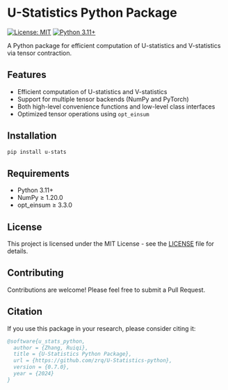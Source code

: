 # U-Statistics Python Package

[![License: MIT](https://img.shields.io/badge/License-MIT-yellow.svg)](https://opensource.org/licenses/MIT)
[![Python 3.11+](https://img.shields.io/badge/python-3.11+-blue.svg)](https://www.python.org/downloads/)

A Python package for efficient computation of U-statistics and V-statistics via tensor contraction.

## Features

- Efficient computation of U-statistics and V-statistics
- Support for multiple tensor backends (NumPy and PyTorch)
- Both high-level convenience functions and low-level class interfaces
- Optimized tensor operations using `opt_einsum`

## Installation

```bash
pip install u-stats
```

## Requirements

- Python 3.11+
- NumPy ≥ 1.20.0
- opt_einsum ≥ 3.3.0

## License

This project is licensed under the MIT License - see the [LICENSE](LICENSE) file for details.

## Contributing

Contributions are welcome! Please feel free to submit a Pull Request.

## Citation

If you use this package in your research, please consider citing it:

```bibtex
@software{u_stats_python,
  author = {Zhang, Ruiqi},
  title = {U-Statistics Python Package},
  url = {https://github.com/zrq/U-Statistics-python},
  version = {0.7.0},
  year = {2024}
}
```
